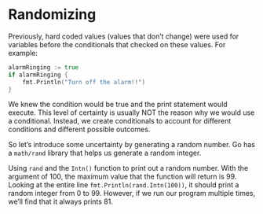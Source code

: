 # Randomizing

Previously, hard coded values (values that don’t change) were used for variables before the conditionals that checked on these values. For example:

```go
alarmRinging := true
if alarmRinging {
    fmt.Println("Turn off the alarm!!")
}
```

We knew the condition would be true and the print statement would execute. This level of certainty is usually NOT the reason why we would use a conditional. Instead, we create conditionals to account for different conditions and different possible outcomes.

So let’s introduce some uncertainty by generating a random number. Go has a `math/rand` library that helps us generate a random integer.

Using `rand` and the `Intn()` function to print out a random number. With the argument of 100, the maximum value that the function will return is 99. Looking at the entire line `fmt.Println(rand.Intn(100))`, it should print a random integer from 0 to 99. However, if we run our program multiple times, we’ll find that it always prints 81.
